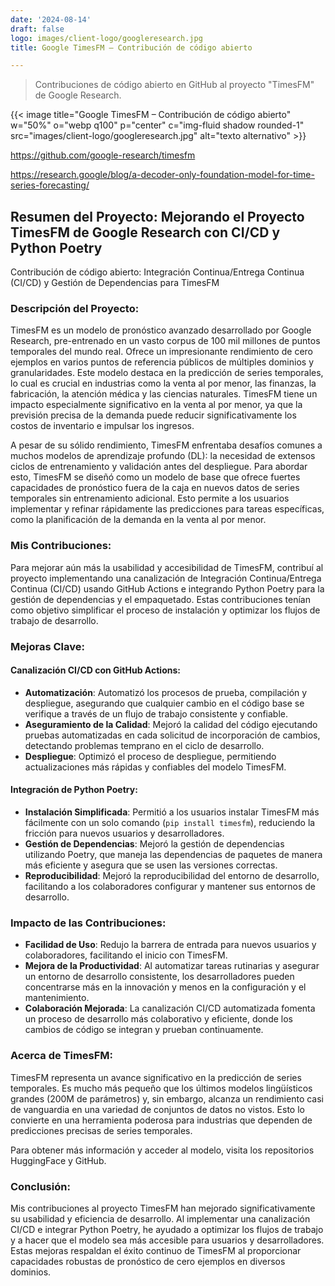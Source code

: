 ```yaml
---
date: '2024-08-14'
draft: false
logo: images/client-logo/googleresearch.jpg
title: Google TimesFM – Contribución de código abierto

---
```

> Contribuciones de código abierto en GitHub al proyecto "TimesFM" de Google Research.


{{< image title="Google TimesFM – Contribución de código abierto" w="50%" o="webp q100" p="center" c="img-fluid shadow rounded-1" src="images/client-logo/googleresearch.jpg" alt="texto alternativo" >}}

https://github.com/google-research/timesfm

https://research.google/blog/a-decoder-only-foundation-model-for-time-series-forecasting/

## Resumen del Proyecto: Mejorando el Proyecto TimesFM de Google Research con CI/CD y Python Poetry

Contribución de código abierto: Integración Continua/Entrega Continua (CI/CD) y Gestión de Dependencias para TimesFM

### Descripción del Proyecto:

TimesFM es un modelo de pronóstico avanzado desarrollado por Google Research, pre-entrenado en un vasto corpus de 100 mil millones de puntos temporales del mundo real. Ofrece un impresionante rendimiento de cero ejemplos en varios puntos de referencia públicos de múltiples dominios y granularidades. Este modelo destaca en la predicción de series temporales, lo cual es crucial en industrias como la venta al por menor, las finanzas, la fabricación, la atención médica y las ciencias naturales. TimesFM tiene un impacto especialmente significativo en la venta al por menor, ya que la previsión precisa de la demanda puede reducir significativamente los costos de inventario e impulsar los ingresos.

A pesar de su sólido rendimiento, TimesFM enfrentaba desafíos comunes a muchos modelos de aprendizaje profundo (DL): la necesidad de extensos ciclos de entrenamiento y validación antes del despliegue. Para abordar esto, TimesFM se diseñó como un modelo de base que ofrece fuertes capacidades de pronóstico fuera de la caja en nuevos datos de series temporales sin entrenamiento adicional. Esto permite a los usuarios implementar y refinar rápidamente las predicciones para tareas específicas, como la planificación de la demanda en la venta al por menor.


### Mis Contribuciones:

Para mejorar aún más la usabilidad y accesibilidad de TimesFM, contribuí al proyecto implementando una canalización de Integración Continua/Entrega Continua (CI/CD) usando GitHub Actions e integrando Python Poetry para la gestión de dependencias y el empaquetado. Estas contribuciones tenían como objetivo simplificar el proceso de instalación y optimizar los flujos de trabajo de desarrollo.

### Mejoras Clave:

#### Canalización CI/CD con GitHub Actions:

- **Automatización**: Automatizó los procesos de prueba, compilación y despliegue, asegurando que cualquier cambio en el código base se verifique a través de un flujo de trabajo consistente y confiable.
- **Aseguramiento de la Calidad**: Mejoró la calidad del código ejecutando pruebas automatizadas en cada solicitud de incorporación de cambios, detectando problemas temprano en el ciclo de desarrollo.
- **Despliegue**: Optimizó el proceso de despliegue, permitiendo actualizaciones más rápidas y confiables del modelo TimesFM.

#### Integración de Python Poetry:

- **Instalación Simplificada**: Permitió a los usuarios instalar TimesFM más fácilmente con un solo comando (`pip install timesfm`), reduciendo la fricción para nuevos usuarios y desarrolladores.
- **Gestión de Dependencias**: Mejoró la gestión de dependencias utilizando Poetry, que maneja las dependencias de paquetes de manera más eficiente y asegura que se usen las versiones correctas.
- **Reproducibilidad**: Mejoró la reproducibilidad del entorno de desarrollo, facilitando a los colaboradores configurar y mantener sus entornos de desarrollo.

### Impacto de las Contribuciones:

- **Facilidad de Uso**: Redujo la barrera de entrada para nuevos usuarios y colaboradores, facilitando el inicio con TimesFM.
- **Mejora de la Productividad**: Al automatizar tareas rutinarias y asegurar un entorno de desarrollo consistente, los desarrolladores pueden concentrarse más en la innovación y menos en la configuración y el mantenimiento.
- **Colaboración Mejorada**: La canalización CI/CD automatizada fomenta un proceso de desarrollo más colaborativo y eficiente, donde los cambios de código se integran y prueban continuamente.

### Acerca de TimesFM:

TimesFM representa un avance significativo en la predicción de series temporales. Es mucho más pequeño que los últimos modelos lingüísticos grandes (200M de parámetros) y, sin embargo, alcanza un rendimiento casi de vanguardia en una variedad de conjuntos de datos no vistos. Esto lo convierte en una herramienta poderosa para industrias que dependen de predicciones precisas de series temporales.

Para obtener más información y acceder al modelo, visita los repositorios HuggingFace y GitHub.

### Conclusión:

Mis contribuciones al proyecto TimesFM han mejorado significativamente su usabilidad y eficiencia de desarrollo. Al implementar una canalización CI/CD e integrar Python Poetry, he ayudado a optimizar los flujos de trabajo y a hacer que el modelo sea más accesible para usuarios y desarrolladores. Estas mejoras respaldan el éxito continuo de TimesFM al proporcionar capacidades robustas de pronóstico de cero ejemplos en diversos dominios.

